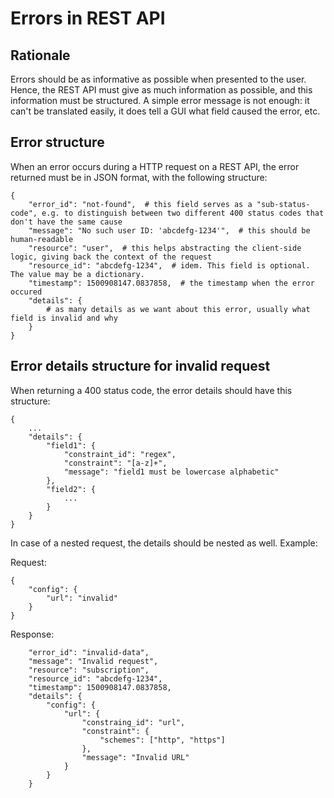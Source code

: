 # Errors in REST API

## Rationale

Errors should be as informative as possible when presented to the user. Hence, the REST API must give as much information as possible, and this information must be structured. A simple error message is not enough: it can't be translated easily, it does tell a GUI what field caused the error, etc.

## Error structure

When an error occurs during a HTTP request on a REST API, the error returned must be in JSON format, with the following structure:

```
{
    "error_id": "not-found",  # this field serves as a "sub-status-code", e.g. to distinguish between two different 400 status codes that don't have the same cause
    "message": "No such user ID: 'abcdefg-1234'",  # this should be human-readable
    "resource": "user",  # this helps abstracting the client-side logic, giving back the context of the request
    "resource_id": "abcdefg-1234",  # idem. This field is optional. The value may be a dictionary.
    "timestamp": 1500908147.0837858,  # the timestamp when the error occured
    "details": {
        # as many details as we want about this error, usually what field is invalid and why
    }
}
```

## Error details structure for invalid request

When returning a 400 status code, the error details should have this structure:

```
{
    ...
    "details": {
        "field1": {
            "constraint_id": "regex",
            "constraint": "[a-z]+",
            "message": "field1 must be lowercase alphabetic"
        },
        "field2": {
            ...
        }
    }
}
```

In case of a nested request, the details should be nested as well. Example:

Request:
```
{
    "config": {
        "url": "invalid"
    }
}
```

Response:
```
    "error_id": "invalid-data",
    "message": "Invalid request",
    "resource": "subscription",
    "resource_id": "abcdefg-1234",
    "timestamp": 1500908147.0837858,
    "details": {
        "config": {
            "url": {
                "constraing_id": "url",
                "constraint": {
                    "schemes": ["http", "https"]
                },
                "message": "Invalid URL"
            }
        }
    }
```
